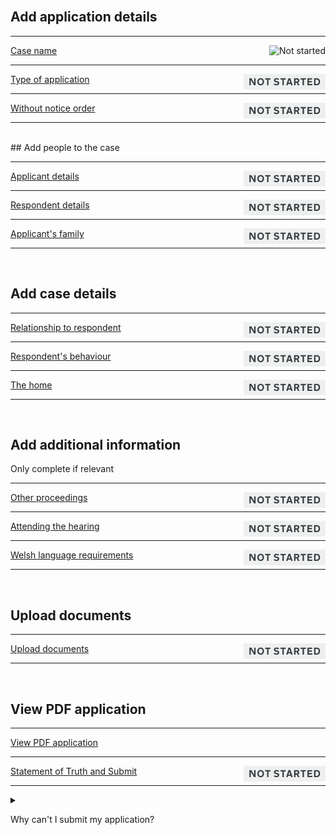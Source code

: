 <div class='width-50'>

<br/>

## Add application details

<hr class='govuk-!-margin-top-3 govuk-!-margin-bottom-2'/>

<a href='/cases/case-details/${[CASE_REFERENCE]}/trigger/caseName/caseName1'>Case name</a><img align='right' height='25px' src='NO IMAGE URL IN THIS BRANCHnot-started.png' title='Not started'/>

<hr class='govuk-!-margin-top-3 govuk-!-margin-bottom-2'/>

<a href='/cases/case-details/${[CASE_REFERENCE]}/trigger/fl401TypeOfApplication/fl401TypeOfApplication1'>Type of application</a><img align='right' height='25px' src='https://raw.githubusercontent.com/hmcts/prl-cos-api/master/resources/not-started.png' title='Not started'/>

<hr class='govuk-!-margin-top-3 govuk-!-margin-bottom-2'/>

<a href='/cases/case-details/${[CASE_REFERENCE]}/trigger/withoutNoticeOrderDetails/withoutNoticeOrderDetails1'>Without notice order</a><img align='right' height='25px' src='https://raw.githubusercontent.com/hmcts/prl-cos-api/master/resources/not-started.png' title='Not started'/>

<hr class='govuk-!-margin-top-3 govuk-!-margin-bottom-2'/>

<br/>## Add people to the case

<hr class='govuk-!-margin-top-3 govuk-!-margin-bottom-2'/>

<a href='/cases/case-details/${[CASE_REFERENCE]}/trigger/applicantsDetails/applicantsDetails1'>Applicant details</a><img align='right' height='25px' src='https://raw.githubusercontent.com/hmcts/prl-cos-api/master/resources/not-started.png' title='Not started'/>

<hr class='govuk-!-margin-top-3 govuk-!-margin-bottom-2'/>

<a href='/cases/case-details/${[CASE_REFERENCE]}/trigger/respondentsDetails/respondentsDetails1'>Respondent details</a><img align='right' height='25px' src='https://raw.githubusercontent.com/hmcts/prl-cos-api/master/resources/not-started.png' title='Not started'/>

<hr class='govuk-!-margin-top-3 govuk-!-margin-bottom-2'/>

<a href='/cases/case-details/${[CASE_REFERENCE]}/trigger/fl401ApplicantFamilyDetails/fl401ApplicantFamilyDetails1'>Applicant's family</a><img align='right' height='25px' src='https://raw.githubusercontent.com/hmcts/prl-cos-api/master/resources/not-started.png' title='Not started'/>

<hr class='govuk-!-margin-top-3 govuk-!-margin-bottom-2'/>

<br/>

## Add case details

<hr class='govuk-!-margin-top-3 govuk-!-margin-bottom-2'/>

<a href='/cases/case-details/${[CASE_REFERENCE]}/trigger/respondentRelationship/respondentRelationship1'>Relationship to respondent</a><img align='right' height='25px' src='https://raw.githubusercontent.com/hmcts/prl-cos-api/master/resources/not-started.png' title='Not started'/>

<hr class='govuk-!-margin-top-3 govuk-!-margin-bottom-2'/>

<a href='/cases/case-details/${[CASE_REFERENCE]}/trigger/respondentBehaviour/respondentBehaviour1'>Respondent's behaviour</a><img align='right' height='25px' src='https://raw.githubusercontent.com/hmcts/prl-cos-api/master/resources/not-started.png' title='Not started'/>

<hr class='govuk-!-margin-top-3 govuk-!-margin-bottom-2'/>

<a href='/cases/case-details/${[CASE_REFERENCE]}/trigger/fl401Home/fl401Home1'>The home</a><img align='right' height='25px' src='https://raw.githubusercontent.com/hmcts/prl-cos-api/master/resources/not-started.png' title='Not started'/>

<hr class='govuk-!-margin-top-3 govuk-!-margin-bottom-2'/>

<br/>

## Add additional information

<div class='panel panel-border-wide govuk-!-font-size-16'>Only complete if relevant</div>

<hr class='govuk-!-margin-top-3 govuk-!-margin-bottom-2'/>

<a href='/cases/case-details/${[CASE_REFERENCE]}/trigger/otherProceedings/otherProceedings1'>Other proceedings</a><img align='right' height='25px' src='https://raw.githubusercontent.com/hmcts/prl-cos-api/master/resources/not-started.png' title='Not started'/>

<hr class='govuk-!-margin-top-3 govuk-!-margin-bottom-2'/>

<a href='/cases/case-details/${[CASE_REFERENCE]}/trigger/attendingTheHearing/attendingTheHearing1'>Attending the hearing</a><img align='right' height='25px' src='https://raw.githubusercontent.com/hmcts/prl-cos-api/master/resources/not-started.png' title='Not started'/>

<hr class='govuk-!-margin-top-3 govuk-!-margin-bottom-2'/>

<a href='/cases/case-details/${[CASE_REFERENCE]}/trigger/welshLanguageRequirements/welshLanguageRequirements1'>Welsh language requirements</a><img align='right' height='25px' src='https://raw.githubusercontent.com/hmcts/prl-cos-api/master/resources/not-started.png' title='Not started'/>

<hr class='govuk-!-margin-top-3 govuk-!-margin-bottom-2'/>

<br/>

## Upload documents

<hr class='govuk-!-margin-top-3 govuk-!-margin-bottom-2'/>

<a href='/cases/case-details/${[CASE_REFERENCE]}/trigger/uploadDocuments/uploadDocuments1'>Upload documents</a><img align='right' height='25px' src='https://raw.githubusercontent.com/hmcts/prl-cos-api/master/resources/not-started.png' title='Not started'/>

<hr class='govuk-!-margin-top-3 govuk-!-margin-bottom-2'/>

<br/>

## View PDF application

<hr class='govuk-!-margin-top-3 govuk-!-margin-bottom-2'/>

<a href='/cases/case-details/${[CASE_REFERENCE]}/trigger/viewPdfDocument/viewPdfDocument1'>View PDF application</a>

<hr class='govuk-!-margin-top-3 govuk-!-margin-bottom-2'/>

<a href='/cases/case-details/${[CASE_REFERENCE]}/trigger/statementOfTruthAndSubmit/statementOfTruthAndSubmit1'>Statement of Truth and Submit</a><img align='right' height='25px' src='https://raw.githubusercontent.com/hmcts/prl-cos-api/master/resources/not-started.png' title='Not started'/>

<hr class='govuk-!-margin-top-3 govuk-!-margin-bottom-2'/>

</div>

<details class='govuk-details'>

<summary class='govuk-details__summary'>

<span class='govuk-details__summary-text'>

Why can't I submit my application?

</span>

</summary>

<div class='govuk-details__text'>

Add Without Notice Order details in <a href='/cases/case-details/${[CASE_REFERENCE]}/trigger/withoutNoticeOrderDetails/withoutNoticeOrderDetails1'>Without notice order</a>

Add applicant details in <a href='/cases/case-details/${[CASE_REFERENCE]}/trigger/applicantsDetails/applicantsDetails1'>Applicant details</a>

Add details about relationship to respondent in <a href='/cases/case-details/${[CASE_REFERENCE]}/trigger/respondentRelationship/respondentRelationship1'>Relationship to respondent</a>

Add details about applicant's family in <a href='/cases/case-details/${[CASE_REFERENCE]}/trigger/fl401ApplicantFamilyDetails/fl401ApplicantFamilyDetails1'>Applicant's family</a>

Add respondent details in <a href='/cases/case-details/${[CASE_REFERENCE]}/trigger/respondentsDetails/respondentsDetails1'>Respondent details</a>

</div>

</details>
